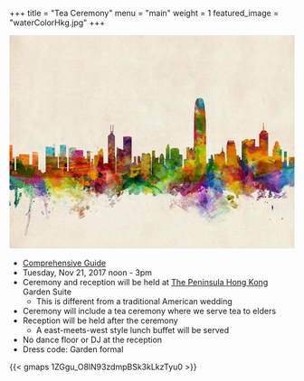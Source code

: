 +++
title = "Tea Ceremony"
menu = "main"
weight = 1
featured_image = "waterColorHkg.jpg"
+++

![main](waterColorHkg.jpg)

* [Comprehensive Guide](https://www.teasenz.com/chinese-tea/chinese-wedding-tea-ceremony.html)
* Tuesday, Nov 21, 2017 noon - 3pm
* Ceremony and reception will be held at [The Peninsula Hong Kong](http://hongkong.peninsula.com/en/default) Garden Suite
  * This is different from a traditional American wedding
* Ceremony will include a tea ceremony where we serve tea to elders 
* Reception will be held after the ceremony 
  * A east-meets-west style lunch buffet will be served 
* No dance floor or DJ at the reception
* Dress code:  Garden formal

{{< gmaps 1ZGgu_O8lN93zdmpBSk3kLkzTyu0 >}}




